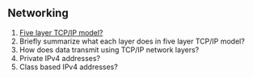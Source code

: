 ## Networking

1. [Five layer TCP/IP model?](https://github.com/rajdyp/rajdyp.github.io/blob/master/flashcards/networking/answer/5_layer_TCP_IP_model.md)
2. Briefly summarize what each layer does in five layer TCP/IP model?
3. How does data transmit using TCP/IP network layers?
4. Private IPv4 addresses?
5. Class based IPv4 addresses?
